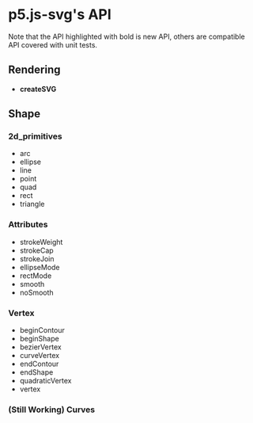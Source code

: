 # p5.js-svg's API

Note that the API highlighted with bold is new API, others are compatible API covered with unit tests.

## Rendering

- **createSVG**

## Shape

### 2d_primitives

- arc
- ellipse
- line
- point
- quad
- rect
- triangle

### Attributes

- strokeWeight
- strokeCap
- strokeJoin
- ellipseMode
- rectMode
- smooth
- noSmooth

### Vertex

- beginContour
- beginShape
- bezierVertex
- curveVertex
- endContour
- endShape
- quadraticVertex
- vertex

### (Still Working) Curves

